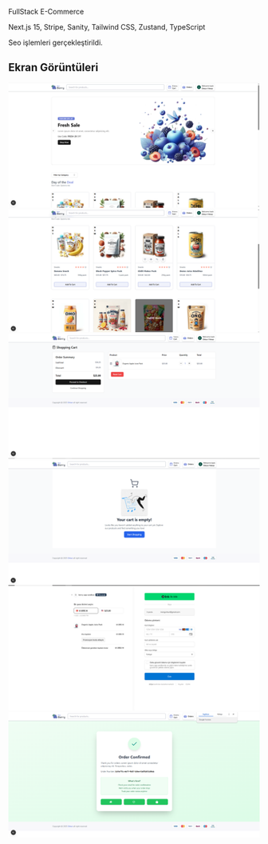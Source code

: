 FullStack E-Commerce

Next.js 15, Stripe, Sanity, Tailwind CSS, Zustand, TypeScript

Seo işlemleri gerçekleştirildi.

## Ekran Görüntüleri

![Berri1](./screenshots/berri1.PNG)
![Berri2](./screenshots/berri2.PNG)
![Berri3](./screenshots/berri3.PNG)
![Berri4](./screenshots/berri4.PNG)
![Berri5](./screenshots/berri5.PNG)
![Berri6](./screenshots/berri6.PNG)
